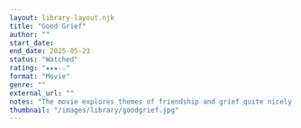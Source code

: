 ```yaml
---
layout: library-layout.njk
title: "Good Grief"
author: ""
start_date:
end_date: 2025-05-23
status: "Watched"
rating: "★★★☆☆"
format: "Movie"
genre: ""
external_url: ""
notes: "The movie explores themes of friendship and grief quite nicely. The right kind of sentimental. Watched May 23, 2025."
thumbnail: "/images/library/goodgrief.jpg"
---
```

